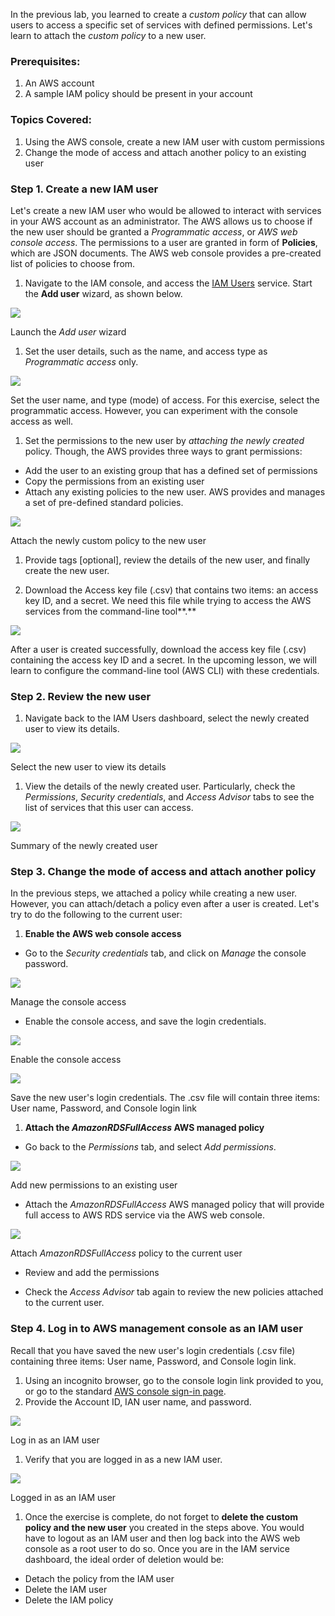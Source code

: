 In the previous lab, you learned to create a _custom policy_ that can allow users to access a specific set of services with defined permissions. Let's learn to attach the _custom policy_ to a new user.

### Prerequisites:

1. An AWS account
2. A sample IAM policy should be present in your account

### Topics Covered:

1. Using the AWS console, create a new IAM user with custom permissions
2. Change the mode of access and attach another policy to an existing user

### Step 1\. Create a new IAM user

Let's create a new IAM user who would be allowed to interact with services in your AWS account as an administrator. The AWS allows us to choose if the new user should be granted a _Programmatic access_, or _AWS web console access_. The permissions to a user are granted in form of **Policies**, which are JSON documents. The AWS web console provides a pre-created list of policies to choose from.

1. Navigate to the IAM console, and access the [IAM Users](https://console.aws.amazon.com/iam/home#/users) service. Start the **Add user** wizard, as shown below.

![](https://video.udacity-data.com/topher/2020/December/5fe30e71_screenshot-2020-12-23-at-12.46.50-pm/screenshot-2020-12-23-at-12.46.50-pm.png)

Launch the _Add user_ wizard

1. Set the user details, such as the name, and access type as _Programmatic access_ only.

![](https://video.udacity-data.com/topher/2020/December/5fe30e92_screenshot-2020-12-23-at-12.47.55-pm/screenshot-2020-12-23-at-12.47.55-pm.png)

Set the user name, and type (mode) of access. For this exercise, select the programmatic access. However, you can experiment with the console access as well.

1. Set the permissions to the new user by _attaching the newly created_ policy. Though, the AWS provides three ways to grant permissions:
  * Add the user to an existing group that has a defined set of permissions
  * Copy the permissions from an existing user
  * Attach any existing policies to the new user. AWS provides and manages a set of pre-defined standard policies.

![](https://video.udacity-data.com/topher/2020/December/5fe34a35_screenshot-2020-12-23-at-7.14.46-pm/screenshot-2020-12-23-at-7.14.46-pm.png)

Attach the newly custom policy to the new user

1. Provide tags \[optional\], review the details of the new user, and finally create the new user.

1. Download the Access key file (.csv) that contains two items: an access key ID, and a secret. We need this file while trying to access the AWS services from the command-line tool**.**

![](https://video.udacity-data.com/topher/2020/December/5fe30f2e_screenshot-2020-12-23-at-12.51.31-pm/screenshot-2020-12-23-at-12.51.31-pm.png)

After a user is created successfully, download the access key file (.csv) containing the access key ID and a secret. In the upcoming lesson, we will learn to configure the command-line tool (AWS CLI) with these credentials.

### Step 2\. Review the new user

1. Navigate back to the IAM Users dashboard, select the newly created user to view its details.

![](https://video.udacity-data.com/topher/2020/December/5fe34dd9_screenshot-2020-12-23-at-7.31.17-pm/screenshot-2020-12-23-at-7.31.17-pm.png)

Select the new user to view its details

1. View the details of the newly created user. Particularly, check the _Permissions_, _Security credentials_, and _Access Advisor_ tabs to see the list of services that this user can access.

![](https://video.udacity-data.com/topher/2020/December/5fe35810_screenshot-2020-12-23-at-8.13.30-pm/screenshot-2020-12-23-at-8.13.30-pm.png)

Summary of the newly created user

### Step 3\. Change the mode of access and attach another policy

In the previous steps, we attached a policy while creating a new user. However, you can attach/detach a policy even after a user is created. Let's try to do the following to the current user:

1. **Enable the AWS web console access**
  * Go to the _Security credentials_ tab, and click on _Manage_ the console password.

![](https://video.udacity-data.com/topher/2020/December/5fe35d17_screenshot-2020-12-23-at-8.28.12-pm/screenshot-2020-12-23-at-8.28.12-pm.png)

Manage the console access

* Enable the console access, and save the login credentials.

![](https://video.udacity-data.com/topher/2020/December/5fe35d97_screenshot-2020-12-23-at-8.28.34-pm/screenshot-2020-12-23-at-8.28.34-pm.png)

Enable the console access

![](https://video.udacity-data.com/topher/2020/December/5fe35dba_screenshot-2020-12-23-at-8.29.03-pm/screenshot-2020-12-23-at-8.29.03-pm.png)

Save the new user's login credentials. The .csv file will contain three items: User name, Password, and Console login link

1. **Attach the _AmazonRDSFullAccess_ AWS managed policy**
  * Go back to the _Permissions_ tab, and select _Add permissions_.

![](https://video.udacity-data.com/topher/2020/December/5fe35e02_screenshot-2020-12-23-at-8.22.31-pm/screenshot-2020-12-23-at-8.22.31-pm.png)

Add new permissions to an existing user

* Attach the _AmazonRDSFullAccess_ AWS managed policy that will provide full access to AWS RDS service via the AWS web console.

![](https://video.udacity-data.com/topher/2020/December/5fe35bea_screenshot-2020-12-23-at-8.30.39-pm/screenshot-2020-12-23-at-8.30.39-pm.png)

Attach _AmazonRDSFullAccess_ policy to the current user

* Review and add the permissions

* Check the _Access Advisor_ tab again to review the new policies attached to the current user.

### Step 4\. Log in to AWS management console as an IAM user

Recall that you have saved the new user's login credentials (.csv file) containing three items: User name, Password, and Console login link.

1. Using an incognito browser, go to the console login link provided to you, or go to the standard [AWS console sign-in page](https://aws.amazon.com/console/).
2. Provide the Account ID, IAN user name, and password.

![](https://video.udacity-data.com/topher/2020/December/5fe3625f_screenshot-2020-12-23-at-8.55.20-pm/screenshot-2020-12-23-at-8.55.20-pm.png)

Log in as an IAM user

1. Verify that you are logged in as a new IAM user.

![](https://video.udacity-data.com/topher/2020/December/5fe36284_screenshot-2020-12-23-at-8.57.17-pm/screenshot-2020-12-23-at-8.57.17-pm.png)

Logged in as an IAM user

1. Once the exercise is complete, do not forget to **delete the custom policy and the new user** you created in the steps above. You would have to logout as an IAM user and then log back into the AWS web console as a root user to do so. Once you are in the IAM service dashboard, the ideal order of deletion would be:
  * Detach the policy from the IAM user
  * Delete the IAM user
  * Delete the IAM policy